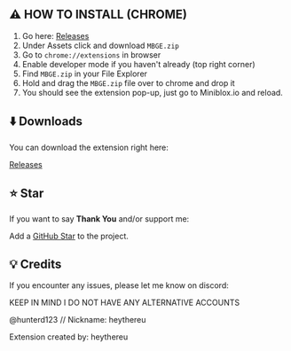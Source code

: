 ## ⚠️ **HOW TO INSTALL (CHROME)**

1. Go here: [Releases](placeholder)
2. Under Assets click and download `MBGE.zip`
3. Go to `chrome://extensions` in browser
4. Enable developer mode if you haven't already (top right corner)
5. Find `MBGE.zip` in your File Explorer
5. Hold and drag the `MBGE.zip` file over to chrome and drop it
6. You should see the extension pop-up, just go to Miniblox.io and reload.

## ⬇️ Downloads

You can download the extension right here:

[Releases](placeholder)

## ⭐ Star

If you want to say **Thank You** and/or support me:

Add a [GitHub Star](https://github.com/heythereu/Miniblox-Gamemodes-Extension/stargazers) to the project.

## 💡 Credits

If you encounter any issues, please let me know on discord:

KEEP IN MIND I DO NOT HAVE ANY ALTERNATIVE ACCOUNTS

@hunterd123 // Nickname: heythereu

Extension created by: heythereu



